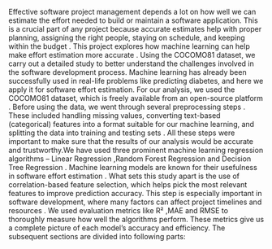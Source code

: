 Effective software project management depends a lot on how well we can estimate the effort needed to build or maintain a software application.
This is a crucial part of any project because accurate estimates help with proper planning, assigning the right people, staying on schedule, and keeping within the budget .
This project explores how machine learning can help make effort estimation more accurate . Using the COCOMO81 dataset, we carry out a detailed study to better understand the challenges involved in the software development process. 
Machine learning has already been successfully used in real-life problems like predicting diabetes, and here we apply it for software effort estimation.
For our analysis, we used the COCOMO81 dataset, which is freely available from an open-source platform . Before using the data, we went through several preprocessing steps . 
These included handling missing values, converting text-based (categorical) features into a format suitable for our machine learning, and splitting the data into training and testing sets .
All these steps were important to make sure that the results of our analysis would be accurate and trustworthy.We have used three prominent machine learning regression algorithms – Linear Regression ,Random Forest Regression and Decision Tree Regression . 
Machine learning models are known for their usefulness in software effort estimation . What sets this study apart is the use of correlation-based feature selection, which helps pick the most relevant features to improve prediction accuracy. 
This step is especially important in software development, where many factors can affect project timelines and resources . We used evaluation metrics like R² ,MAE and RMSE to thoroughly measure how well the algorithms perform.
These metrics give us a complete picture of each model’s accuracy and efficiency. The subsequent sections are divided into following parts:

